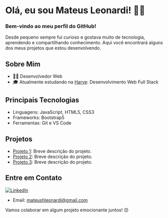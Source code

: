 # Olá, eu sou Mateus Leonardi! 🖐🏻
### Bem-vindo ao meu perfil do GitHub! 

Desde pequeno sempre fui curioso e gostava muito de tecnologia, aprendendo e compartilhando conhecimento. 
Aqui você encontrará alguns dos meus projetos que estou desenvolvendo.

## Sobre Mim

- 👨‍💻 Desenvolvedor Web
- 🎓 Atualmente estudando na [Harve](https://harveworkplace.com.br/): Desenvolvimento Web Full Stack 

## Principais Tecnologias

- Linguagens: JavaScript, HTML5, CSS3
- Frameworks: Bootstrap5
- Ferramentas: Git e VS Code

## Projetos

- [Projeto 1](LINK_DO_PROJETO_1): Breve descrição do projeto.
- [Projeto 2](LINK_DO_PROJETO_2): Breve descrição do projeto.
- [Projeto 3](LINK_DO_PROJETO_3): Breve descrição do projeto.

## Entre em Contato
[![LinkedIn](https://img.shields.io/badge/LinkedIn-0077B5?style=for-the-badge&logo=linkedin&logoColor=white)](https://www.linkedin.com/in/mateus-hubert-leonardi-080032293/)
- Email: mateushleonardi@gmail.com

Vamos colaborar em algum projeto emocionante juntos! 😊

